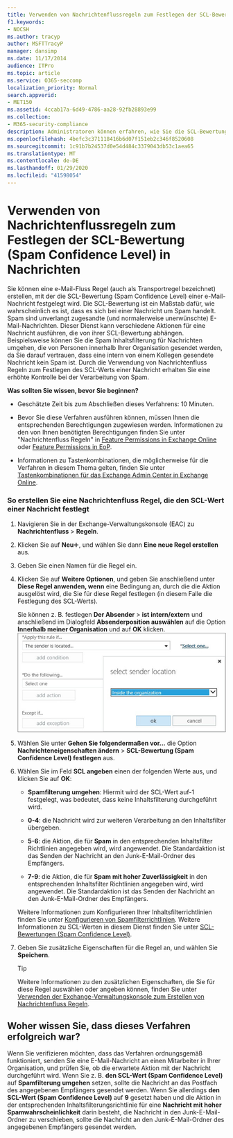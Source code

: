 ```yaml
---
title: Verwenden von Nachrichtenflussregeln zum Festlegen der SCL-Bewertung (Spam Confidence Level) in Nachrichten
f1.keywords:
- NOCSH
ms.author: tracyp
author: MSFTTracyP
manager: dansimp
ms.date: 11/17/2014
audience: ITPro
ms.topic: article
ms.service: O365-seccomp
localization_priority: Normal
search.appverid:
- MET150
ms.assetid: 4ccab17a-6d49-4786-aa28-92fb28893e99
ms.collection:
- M365-security-compliance
description: Administratoren können erfahren, wie Sie die SCL-Bewertung von Nachrichten in Exchange Online Schutz festlegen.
ms.openlocfilehash: 4befc3c371118416b6d07f151eb2c346f8520608
ms.sourcegitcommit: 1c91b7b24537d0e54d484c3379043db53c1aea65
ms.translationtype: MT
ms.contentlocale: de-DE
ms.lasthandoff: 01/29/2020
ms.locfileid: "41598054"
---
```

# <a name="use-mail-flow-rules-to-set-the-spam-confidence-level-scl-in-messages"></a>Verwenden von Nachrichtenflussregeln zum Festlegen der SCL-Bewertung (Spam Confidence Level) in Nachrichten

Sie können eine e-Mail-Fluss Regel (auch als Transportregel bezeichnet) erstellen, mit der die SCL-Bewertung (Spam Confidence Level) einer e-Mail-Nachricht festgelegt wird. Die SCL-Bewertung ist ein Maßstab dafür, wie wahrscheinlich es ist, dass es sich bei einer Nachricht um Spam handelt. Spam sind unverlangt zugesandte (und normalerweise unerwünschte) E-Mail-Nachrichten. Dieser Dienst kann verschiedene Aktionen für eine Nachricht ausführen, die von ihrer SCL-Bewertung abhängen. Beispielsweise können Sie die Spam Inhaltsfilterung für Nachrichten umgehen, die von Personen innerhalb Ihrer Organisation gesendet werden, da Sie darauf vertrauen, dass eine intern von einem Kollegen gesendete Nachricht kein Spam ist. Durch die Verwendung von Nachrichtenfluss Regeln zum Festlegen des SCL-Werts einer Nachricht erhalten Sie eine erhöhte Kontrolle bei der Verarbeitung von Spam.

 **Was sollten Sie wissen, bevor Sie beginnen?**

- Geschätzte Zeit bis zum Abschließen dieses Verfahrens: 10 Minuten.

- Bevor Sie diese Verfahren ausführen können, müssen Ihnen die entsprechenden Berechtigungen zugewiesen werden. Informationen zu den von Ihnen benötigten Berechtigungen finden Sie unter "Nachrichtenfluss Regeln" in [Feature Permissions in Exchange Online](https://docs.microsoft.com/exchange/permissions-exo/feature-permissions) oder [Feature Permissions in EoP](feature-permissions-in-eop.md).

- Informationen zu Tastenkombinationen, die möglicherweise für die Verfahren in diesem Thema gelten, finden Sie unter [Tastenkombinationen für das Exchange Admin Center in Exchange Online](https://docs.microsoft.com/Exchange/accessibility/keyboard-shortcuts-in-admin-center).

### <a name="to-create-a-mail-flow-rule-that-sets-the-scl-of-a-message"></a>So erstellen Sie eine Nachrichtenfluss Regel, die den SCL-Wert einer Nachricht festlegt

1. Navigieren Sie in der Exchange-Verwaltungskonsole (EAC) zu **Nachrichtenfluss** \> **Regeln**.

2. Klicken Sie auf **Neu**![Hinzufügen (Symbol)](../media/ITPro-EAC-AddIcon.gif), und wählen Sie dann **Eine neue Regel erstellen** aus.

3. Geben Sie einen Namen für die Regel ein.

4. Klicken Sie auf **Weitere Optionen**, und geben Sie anschließend unter **Diese Regel anwenden, wenn** eine Bedingung an, durch die die Aktion ausgelöst wird, die Sie für diese Regel festlegen (in diesem Falle die Festlegung des SCL-Werts).

   Sie können z. B. festlegen **Der Absender** \> **ist intern/extern** und anschließend im Dialogfeld **Absenderposition auswählen** auf die Option **Innerhalb meiner Organisation** und auf **OK** klicken.<br/>
   ![Absenderstandort auswählen](../media/EOP-ETR-SetSCL-1.jpg)

5. Wählen Sie unter **Gehen Sie folgendermaßen vor...** die Option **Nachrichteneigenschaften ändern** \> **SCL-Bewertung (Spam Confidence Level) festlegen** aus.

6. Wählen Sie im Feld **SCL angeben** einen der folgenden Werte aus, und klicken Sie auf **OK**:

   - **Spamfilterung umgehen**: Hiermit wird der SCL-Wert auf-1 festgelegt, was bedeutet, dass keine Inhaltsfilterung durchgeführt wird.

   - **0-4**: die Nachricht wird zur weiteren Verarbeitung an den Inhaltsfilter übergeben.

   - **5-6**: die Aktion, die für **Spam** in den entsprechenden Inhaltsfilter Richtlinien angegeben wird, wird angewendet. Die Standardaktion ist das Senden der Nachricht an den Junk-E-Mail-Ordner des Empfängers.

   - **7-9**: die Aktion, die für **Spam mit hoher Zuverlässigkeit** in den entsprechenden Inhaltsfilter Richtlinien angegeben wird, wird angewendet. Die Standardaktion ist das Senden der Nachricht an den Junk-E-Mail-Ordner des Empfängers.

   Weitere Informationen zum Konfigurieren Ihrer Inhaltsfilterrichtlinien finden Sie unter [Konfigurieren von Spamfilterrichtlinien](configure-your-spam-filter-policies.md). Weitere Informationen zu SCL-Werten in diesem Dienst finden Sie unter [SCL-Bewertungen (Spam Confidence Level)](spam-confidence-levels.md).

7. Geben Sie zusätzliche Eigenschaften für die Regel an, und wählen Sie **Speichern**.

   > [!TIP]
   > Weitere Informationen zu den zusätzlichen Eigenschaften, die Sie für diese Regel auswählen oder angeben können, finden Sie unter [Verwenden der Exchange-Verwaltungskonsole zum Erstellen von Nachrichtenfluss Regeln](https://docs.microsoft.com/Exchange/policy-and-compliance/mail-flow-rules/mail-flow-rule-procedures#use-the-eac-to-create-mail-flow-rules).

## <a name="how-do-you-know-this-worked"></a>Woher wissen Sie, dass dieses Verfahren erfolgreich war?

Wenn Sie verifizieren möchten, dass das Verfahren ordnungsgemäß funktioniert, senden Sie eine E-Mail-Nachricht an einen Mitarbeiter in Ihrer Organisation, und prüfen Sie, ob die erwartete Aktion mit der Nachricht durchgeführt wird. Wenn Sie z. B. **den SCL-Wert (Spam Confidence Level)** auf **Spamfilterung umgehen** setzen, sollte die Nachricht an das Postfach des angegebenen Empfängers gesendet werden. Wenn Sie allerdings **den SCL-Wert (Spam Confidence Level)** auf **9** gesetzt haben und die Aktion in der entsprechenden Inhaltsfilterungsrichtlinie für eine **Nachricht mit hoher Spamwahrscheinlichkeit** darin besteht, die Nachricht in den Junk-E-Mail-Ordner zu verschieben, sollte die Nachricht an den Junk-E-Mail-Ordner des angegebenen Empfängers gesendet werden.
